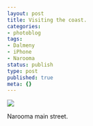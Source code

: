 ```yaml
---
layout: post
title: Visiting the coast.
categories:
- photoblog
tags:
- Dalmeny
- iPhone
- Narooma
status: publish
type: post
published: true
meta: {}
---
```


![]({{site.baseurl}}/squarespace_images/2010-04-03-Coast.jpg)

Narooma main street.

